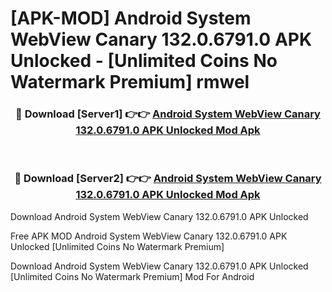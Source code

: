 # [APK-MOD] Android System WebView Canary 132.0.6791.0 APK Unlocked - [Unlimited Coins No Watermark Premium] rmwel



<div align="center">
<h3>🔴 Download [Server1] 👉👉 <a href="https://momento.my/?title=Android_System_WebView_Canary_132.0.6791.0_APK_Unlocked">Android System WebView Canary 132.0.6791.0 APK Unlocked Mod Apk</a></h3><br>

<h3>🔴 Download [Server2] 👉👉 <a href="https://momento.my/?title=Android_System_WebView_Canary_132.0.6791.0_APK_Unlocked">Android System WebView Canary 132.0.6791.0 APK Unlocked Mod Apk</a></h3>
</div>



Download Android System WebView Canary 132.0.6791.0 APK Unlocked 

Free APK MOD Android System WebView Canary 132.0.6791.0 APK Unlocked [Unlimited Coins No Watermark Premium]

Download Android System WebView Canary 132.0.6791.0 APK Unlocked [Unlimited Coins No Watermark Premium] Mod For Android
